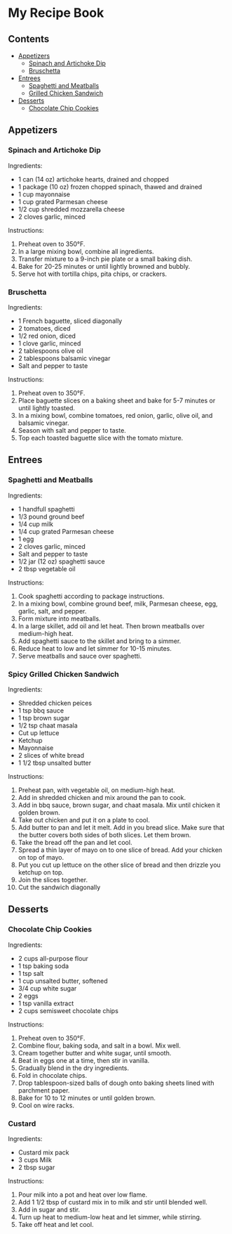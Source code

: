 # My Recipe Book

## Contents
- [Appetizers](#appetizers)
    - [Spinach and Artichoke Dip](#spinach-and-artichoke-dip)
    - [Bruschetta](#bruschetta)
- [Entrees](#entrees)
    - [Spaghetti and Meatballs](#spaghetti-and-meatballs)
    - [Grilled Chicken Sandwich](#grilled-chicken-sandwich)
- [Desserts](#desserts)
    - [Chocolate Chip Cookies](#chocolate-chip-cookies)

## Appetizers
### Spinach and Artichoke Dip

Ingredients:
- 1 can (14 oz) artichoke hearts, drained and chopped
- 1 package (10 oz) frozen chopped spinach, thawed and drained
- 1 cup mayonnaise
- 1 cup grated Parmesan cheese
- 1/2 cup shredded mozzarella cheese
- 2 cloves garlic, minced

Instructions:
1. Preheat oven to 350°F.
2. In a large mixing bowl, combine all ingredients.
3. Transfer mixture to a 9-inch pie plate or a small baking dish.
4. Bake for 20-25 minutes or until lightly browned and bubbly.
5. Serve hot with tortilla chips, pita chips, or crackers.

### Bruschetta

Ingredients:
- 1 French baguette, sliced diagonally
- 2 tomatoes, diced
- 1/2 red onion, diced
- 1 clove garlic, minced
- 2 tablespoons olive oil
- 2 tablespoons balsamic vinegar
- Salt and pepper to taste

Instructions:
1. Preheat oven to 350°F.
2. Place baguette slices on a baking sheet and bake for 5-7 minutes or until lightly toasted.
3. In a mixing bowl, combine tomatoes, red onion, garlic, olive oil, and balsamic vinegar.
4. Season with salt and pepper to taste.
5. Top each toasted baguette slice with the tomato mixture.

## Entrees
### Spaghetti and Meatballs

Ingredients:
- 1 handfull spaghetti
- 1/3 pound ground beef
- 1/4 cup milk
- 1/4 cup grated Parmesan cheese
- 1 egg
- 2 cloves garlic, minced
- Salt and pepper to taste
- 1/2 jar (12 oz) spaghetti sauce
- 2 tbsp vegetable oil

Instructions:
1. Cook spaghetti according to package instructions.
2. In a mixing bowl, combine ground beef, milk, Parmesan cheese, egg, garlic, salt, and pepper.
3. Form mixture into meatballs.
4. In a large skillet, add oil and let heat. Then brown meatballs over medium-high heat.
5. Add spaghetti sauce to the skillet and bring to a simmer.
6. Reduce heat to low and let simmer for 10-15 minutes.
7. Serve meatballs and sauce over spaghetti.

### Spicy Grilled Chicken Sandwich

Ingredients:
- Shredded chicken peices
- 1 tsp bbq sauce
- 1 tsp brown sugar
- 1/2 tsp chaat masala
- Cut up lettuce
- Ketchup
- Mayonnaise
- 2 slices of white bread
- 1 1/2 tbsp unsalted butter

Instructions:
1. Preheat pan, with vegetable oil, on medium-high heat.
2. Add in shredded chicken and mix around the pan to cook.
3. Add in bbq sauce, brown sugar, and chaat masala. Mix until chicken it golden brown.
4. Take out chicken and put it on a plate to cool.
5. Add butter to pan and let it melt. Add in you bread slice. Make sure that the butter covers both sides of both slices. Let them brown.
6. Take the bread off the pan and let cool.
7. Spread a thin layer of mayo on to one slice of bread. Add your chicken on top of mayo.
8. Put you cut up lettuce on the other slice of bread and then drizzle you ketchup on top.
9. Join the slices together.
10. Cut the sandwich diagonally 

## Desserts
### Chocolate Chip Cookies

Ingredients:
- 2 cups all-purpose flour
- 1 tsp baking soda
- 1 tsp salt
- 1 cup unsalted butter, softened
- 3/4 cup white sugar
- 2 eggs
- 1 tsp vanilla extract
- 2 cups semisweet chocolate chips

Instructions:
1. Preheat oven to 350°F.
2. Combine flour, baking soda, and salt in a bowl. Mix well.
3. Cream together butter and white sugar, until smooth.
4. Beat in eggs one at a time, then stir in vanilla.
5. Gradually blend in the dry ingredients.
6. Fold in chocolate chips.
7. Drop tablespoon-sized balls of dough onto baking sheets lined with parchment paper.
8. Bake for 10 to 12 minutes or until golden brown.
9. Cool on wire racks.

### Custard

Ingredients:
- Custard mix pack
- 3 cups Milk
- 2 tbsp sugar

Instructions:
1. Pour milk into a pot and heat over low flame.
2. Add 1 1/2 tbsp of custard mix in to milk and stir until blended well.
3. Add in sugar and stir.
4. Turn up heat to medium-low heat and let simmer, while stirring.
5. Take off heat and let cool.